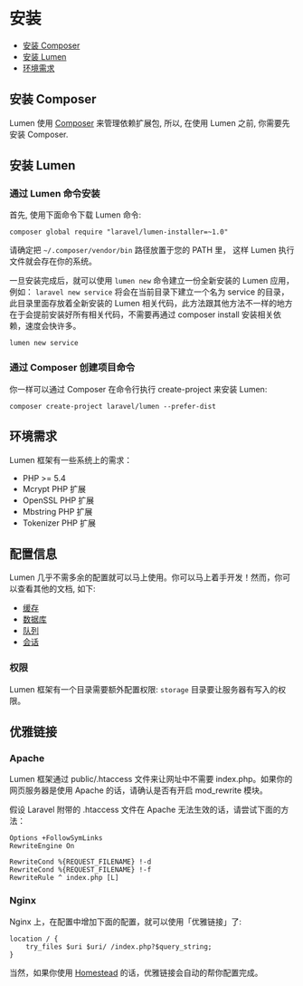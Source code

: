 # 安装

- [安装 Composer](#install-composer)
- [安装 Lumen](#install-lumen)
- [环境需求](#server-requirements)

<a name="install-composer"></a>
## 安装 Composer

Lumen 使用 [Composer](http://getcomposer.org) 来管理依赖扩展包, 所以, 在使用 Lumen 之前, 你需要先安装 Composer.

<a name="install-lumen"></a>
## 安装 Lumen

### 通过 Lumen 命令安装

首先, 使用下面命令下载 Lumen 命令: 

	composer global require "laravel/lumen-installer=~1.0"

请确定把 `~/.composer/vendor/bin` 路径放置于您的 PATH 里， 这样 Lumen 执行文件就会存在你的系统。

一旦安装完成后，就可以使用 `lumen new` 命令建立一份全新安装的 Lumen 应用，例如： `laravel new service` 将会在当前目录下建立一个名为 service 的目录， 此目录里面存放着全新安装的 Lumen 相关代码，此方法跟其他方法不一样的地方在于会提前安装好所有相关代码，不需要再通过 composer install 安装相关依赖，速度会快许多。

	lumen new service

### 通过 Composer 创建项目命令

你一样可以通过 Composer 在命令行执行 create-project 来安装 Lumen:

	composer create-project laravel/lumen --prefer-dist

<a name="server-requirements"></a>
## 环境需求

Lumen 框架有一些系统上的需求：

- PHP >= 5.4
- Mcrypt PHP 扩展
- OpenSSL PHP 扩展
- Mbstring PHP 扩展
- Tokenizer PHP 扩展

<a name="configuration"></a>
## 配置信息

Lumen 几乎不需多余的配置就可以马上使用。你可以马上着手开发！然而，你可以查看其他的文档, 如下:

- [缓存](/docs/cache#configuration)
- [数据库](/docs/database#configuration)
- [队列](/docs/queues#configuration)
- [会话](/docs/session#configuration)

<a name="permissions"></a>
### 权限

Lumen 框架有一个目录需要额外配置权限: `storage` 目录要让服务器有写入的权限。

<a name="pretty-urls"></a>
## 优雅链接

### Apache

Lumen 框架通过 public/.htaccess 文件来让网址中不需要 index.php。如果你的网页服务器是使用 Apache 的话，请确认是否有开启 mod_rewrite 模块。

假设 Laravel 附带的 .htaccess 文件在 Apache 无法生效的话，请尝试下面的方法：

	Options +FollowSymLinks
	RewriteEngine On

	RewriteCond %{REQUEST_FILENAME} !-d
	RewriteCond %{REQUEST_FILENAME} !-f
	RewriteRule ^ index.php [L]

### Nginx

Nginx 上，在配置中增加下面的配置，就可以使用「优雅链接」了: 

	location / {
		try_files $uri $uri/ /index.php?$query_string;
	}

当然，如果你使用 [Homestead](http://laravel.com/docs/homestead) 的话，优雅链接会自动的帮你配置完成。